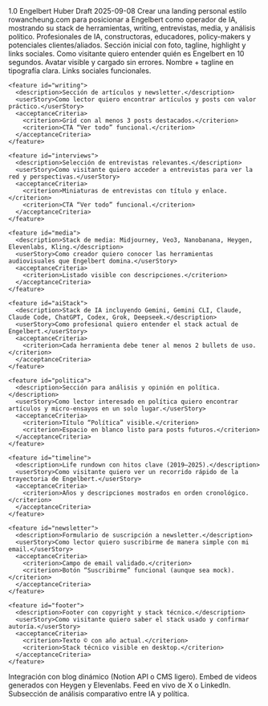 <prd>
  <meta>
    <title>Landing Personal - Engelbert Huber</title>
    <version>1.0</version>
    <owner>Engelbert Huber</owner>
    <status>Draft</status>
    <lastUpdated>2025-09-08</lastUpdated>
  </meta>

  <vision>
    <goal>
      Crear una landing personal estilo rowancheung.com para posicionar a Engelbert como operador de IA,
      mostrando su stack de herramientas, writing, entrevistas, media, y análisis político.
    </goal>
    <audience>
      Profesionales de IA, constructoras, educadores, policy-makers y potenciales clientes/aliados.
    </audience>
  </vision>

  <features>
    <feature id="hero">
      <description>Sección inicial con foto, tagline, highlight y links sociales.</description>
      <userStory>Como visitante quiero entender quién es Engelbert en 10 segundos.</userStory>
      <acceptanceCriteria>
        <criterion>Avatar visible y cargado sin errores.</criterion>
        <criterion>Nombre + tagline en tipografía clara.</criterion>
        <criterion>Links sociales funcionales.</criterion>
      </acceptanceCriteria>
    </feature>

    <feature id="writing">
      <description>Sección de artículos y newsletter.</description>
      <userStory>Como lector quiero encontrar artículos y posts con valor práctico.</userStory>
      <acceptanceCriteria>
        <criterion>Grid con al menos 3 posts destacados.</criterion>
        <criterion>CTA “Ver todo” funcional.</criterion>
      </acceptanceCriteria>
    </feature>

    <feature id="interviews">
      <description>Selección de entrevistas relevantes.</description>
      <userStory>Como visitante quiero acceder a entrevistas para ver la red y perspectivas.</userStory>
      <acceptanceCriteria>
        <criterion>Miniaturas de entrevistas con título y enlace.</criterion>
        <criterion>CTA “Ver todo” funcional.</criterion>
      </acceptanceCriteria>
    </feature>

    <feature id="media">
      <description>Stack de media: Midjourney, Veo3, Nanobanana, Heygen, Elevenlabs, Kling.</description>
      <userStory>Como creador quiero conocer las herramientas audiovisuales que Engelbert domina.</userStory>
      <acceptanceCriteria>
        <criterion>Listado visible con descripciones.</criterion>
      </acceptanceCriteria>
    </feature>

    <feature id="aiStack">
      <description>Stack de IA incluyendo Gemini, Gemini CLI, Claude, Claude Code, ChatGPT, Codex, Grok, Deepseek.</description>
      <userStory>Como profesional quiero entender el stack actual de Engelbert.</userStory>
      <acceptanceCriteria>
        <criterion>Cada herramienta debe tener al menos 2 bullets de uso.</criterion>
      </acceptanceCriteria>
    </feature>

    <feature id="politica">
      <description>Sección para análisis y opinión en política.</description>
      <userStory>Como lector interesado en política quiero encontrar artículos y micro-ensayos en un solo lugar.</userStory>
      <acceptanceCriteria>
        <criterion>Título “Política” visible.</criterion>
        <criterion>Espacio en blanco listo para posts futuros.</criterion>
      </acceptanceCriteria>
    </feature>

    <feature id="timeline">
      <description>Life rundown con hitos clave (2019–2025).</description>
      <userStory>Como visitante quiero ver un recorrido rápido de la trayectoria de Engelbert.</userStory>
      <acceptanceCriteria>
        <criterion>Años y descripciones mostrados en orden cronológico.</criterion>
      </acceptanceCriteria>
    </feature>

    <feature id="newsletter">
      <description>Formulario de suscripción a newsletter.</description>
      <userStory>Como lector quiero suscribirme de manera simple con mi email.</userStory>
      <acceptanceCriteria>
        <criterion>Campo de email validado.</criterion>
        <criterion>Botón “Suscribirme” funcional (aunque sea mock).</criterion>
      </acceptanceCriteria>
    </feature>

    <feature id="footer">
      <description>Footer con copyright y stack técnico.</description>
      <userStory>Como visitante quiero saber el stack usado y confirmar autoría.</userStory>
      <acceptanceCriteria>
        <criterion>Texto © con año actual.</criterion>
        <criterion>Stack técnico visible en desktop.</criterion>
      </acceptanceCriteria>
    </feature>
  </features>

  <futureIdeas>
    <idea>Integración con blog dinámico (Notion API o CMS ligero).</idea>
    <idea>Embed de videos generados con Heygen y Elevenlabs.</idea>
    <idea>Feed en vivo de X o LinkedIn.</idea>
    <idea>Subsección de análisis comparativo entre IA y política.</idea>
  </futureIdeas>
</prd>